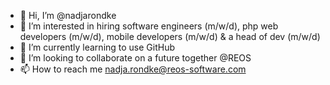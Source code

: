 - 👋 Hi, I’m @nadjarondke
- 👀 I’m interested in hiring software engineers (m/w/d), php web developers (m/w/d), mobile developers (m/w/d) & a head of dev (m/w/d)
- 🌱 I’m currently learning to use GitHub
- 💞️ I’m looking to collaborate on a future together @REOS
- 📫 How to reach me nadja.rondke@reos-software.com

<!---
nadjarondke/nadjarondke is a ✨ special ✨ repository because its `README.md` (this file) appears on your GitHub profile.
You can click the Preview link to take a look at your changes.
--->

